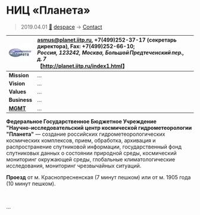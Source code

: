 # НИЦ «Планета»
> 2019.04.01 [🚀](../../index/index.md) [despace](../index.md) → [Contact](../contact.md)

|[![](../f/contact/n/nic_planeta_logo1_thumb.webp)](../f/contact/n/nic_planeta_logo1.png)|<asmus@planet.iitp.ru>, +7(499)252-37-17 (секретарь директора), Fax: +7(499)252-66-10;<br> *Россия, 123242, Москва, Большой Предтеченский пер., д. 7*<br> 【<http://planet.iitp.ru/index1.html>】|
|:--|:--|
|**Mission**|…|
|**Vision**|…|
|**Values**|…|
|**Business**|…|
|**[MGMT](../mgmt.md)**|…|

**Федеральное Государственное Бюджетное Учреждение "Научно‑исследовательский центр космической гидрометеорологии "Планета"** — создание российских гидрометеорологических космических комплексов, прием, обработка, архивация и распространение спутниковой информации, государственный фонд спутниковых данных о состоянии природной среды, космический мониторинг окружающей среды, глобальные климатологические исследования, мониторинг чрезвычайных ситуаций.

**Проезд** от м. Краснопресненская (7 минут пешком) или от м. 1905 года (10 минут пешком).


<p style="page-break-after:always"> </p>

…
